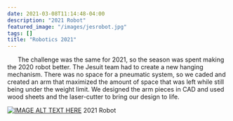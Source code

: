 ```yaml
---
date: 2021-03-08T11:14:48-04:00
description: "2021 Robot"
featured_image: "/images/jesrobot.jpg"
tags: []
title: "Robotics 2021"
---
```

&nbsp;&nbsp;&nbsp;&nbsp;&nbsp;&nbsp;The challenge was the same for 2021, so the season was spent making the 2020 robot better. The Jesuit team had to create a new hanging mechanism. There was no space for a pneumatic system, so we caded and created an arm that maximized the amount of space that was left while still being under the weight limit. We designed the arm pieces in CAD and used wood sheets and the laser-cutter to bring our design to life.


[![IMAGE ALT TEXT HERE](/images/jesrobot.png)](https://www.youtube.com/watch?v=W-TE0WyhCNI)
2021 Robot